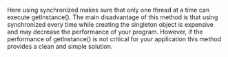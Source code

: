 Here using synchronized makes sure that only one thread at a time can execute getInstance(). The main disadvantage of this method is that using synchronized every time while creating the singleton object is expensive and may decrease the performance of your program. However, if the performance of getInstance() is not critical for your application this method provides a clean and simple solution.